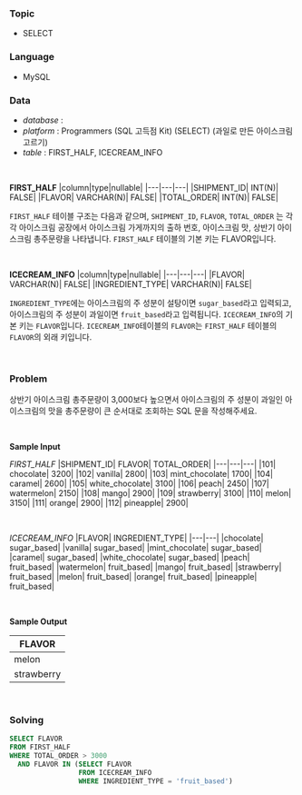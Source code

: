### Topic
- SELECT
  
### Language
- MySQL

### Data
- *database* : 
- *platform* : Programmers (SQL 고득점 Kit) (SELECT) (과일로 만든 아이스크림 고르기)
- *table* : FIRST_HALF, ICECREAM_INFO

<br>

**FIRST_HALF**
|column|type|nullable|
|---|---|---|
|SHIPMENT_ID|	INT(N)|	FALSE|
|FLAVOR|	VARCHAR(N)|	FALSE|
|TOTAL_ORDER|	INT(N)|	FALSE|

`FIRST_HALF` 테이블 구조는 다음과 같으며, `SHIPMENT_ID`, `FLAVOR`, `TOTAL_ORDER` 는 각각 아이스크림 공장에서 아이스크림 가게까지의 출하 번호, 아이스크림 맛, 상반기 아이스크림 총주문량을 나타냅니다. `FIRST_HALF` 테이블의 기본 키는 FLAVOR입니다.

<br>

**ICECREAM_INFO**
|column|type|nullable|
|---|---|---|
|FLAVOR|	VARCHAR(N)|	FALSE|
|INGREDIENT_TYPE|	VARCHAR(N)|	FALSE|

`INGREDIENT_TYPE`에는 아이스크림의 주 성분이 설탕이면 `sugar_based`라고 입력되고, 아이스크림의 주 성분이 과일이면 `fruit_based`라고 입력됩니다. `ICECREAM_INFO`의 기본 키는 `FLAVOR`입니다. `ICECREAM_INFO`테이블의 `FLAVOR`는 `FIRST_HALF` 테이블의 `FLAVOR`의 외래 키입니다.

<br>

### Problem
상반기 아이스크림 총주문량이 3,000보다 높으면서 아이스크림의 주 성분이 과일인 아이스크림의 맛을 총주문량이 큰 순서대로 조회하는 SQL 문을 작성해주세요.

<br>

**Sample Input**

*FIRST_HALF*
|SHIPMENT_ID|	FLAVOR|	TOTAL_ORDER|
|---|---|---|
|101|	chocolate|	3200|
|102|	vanilla|	2800|
|103|	mint_chocolate|	1700|
|104|	caramel|	2600|
|105|	white_chocolate|	3100|
|106|	peach|	2450|
|107|	watermelon|	2150|
|108|	mango|	2900|
|109|	strawberry|	3100|
|110|	melon|	3150|
|111|	orange|	2900|
|112|	pineapple|	2900|

<br>

*ICECREAM_INFO*
|FLAVOR|	INGREDIENT_TYPE|
|---|---|
|chocolate|	sugar_based|
|vanilla|	sugar_based|
|mint_chocolate|	sugar_based|
|caramel|	sugar_based|
|white_chocolate|	sugar_based|
|peach|	fruit_based|
|watermelon|	fruit_based|
|mango|	fruit_based|
|strawberry|	fruit_based|
|melon|	fruit_based|
|orange|	fruit_based|
|pineapple|	fruit_based|

<br>

**Sample Output**

|FLAVOR|
|---|
|melon|
|strawberry|

<br>

### Solving

```sql
SELECT FLAVOR
FROM FIRST_HALF
WHERE TOTAL_ORDER > 3000
  AND FLAVOR IN (SELECT FLAVOR
                 FROM ICECREAM_INFO
                 WHERE INGREDIENT_TYPE = 'fruit_based')                                    
```

